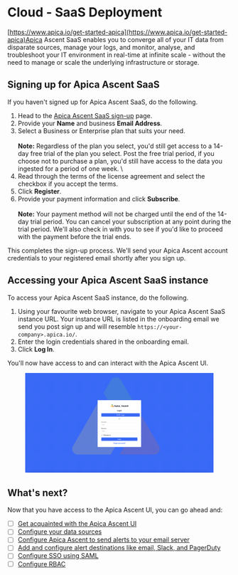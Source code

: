 # Cloud - SaaS Deployment

[https://www.apica.io/get-started-apica](https://www.apica.io/get-started-apica)Apica Ascent SaaS enables you to converge all of your IT data from disparate sources, manage your logs, and monitor, analyse, and troubleshoot your IT environment in real-time at infinite scale - without the need to manage or scale the underlying infrastructure or storage.

## Signing up for Apica Ascent SaaS

If you haven't signed up for Apica Ascent SaaS, do the following.

1. Head to the [Apica Ascent SaaS sign-up](https://www.apica.io/get-started-apica) page.
2. Provide your **Name** and business **Email Address**.
3. Select a Business or Enterprise plan that suits your need.\
   \
   **Note:** Regardless of the plan you select, you'd still get access to a 14-day free trial of the plan you select. Post the free trial period, if you choose not to purchase a plan, you'd still have access to the data you ingested for a period of one week. \\
4. Read through the terms of the license agreement and select the checkbox if you accept the terms.
5. Click **Register**.
6. Provide your payment information and click **Subscribe**.\
   \
   **Note:** Your payment method will not be charged until the end of the 14-day trial period. You can cancel your subscription at any point during the trial period. We'll also check in with you to see if you'd like to proceed with the payment before the trial ends.

This completes the sign-up process. We'll send your Apica Ascent account credentials to your registered email shortly after you sign up.

## Accessing your Apica Ascent SaaS instance

To access your Apica Ascent SaaS instance, do the following.

1. Using your favourite web browser, navigate to your Apica Ascent SaaS instance URL. Your instance URL is listed in the onboarding email we send you post sign up and will resemble `https://<your-company>.apica.io/`.
2. Enter the login credentials shared in the onboarding email.
3. Click **Log In**.

You'll now have access to and can interact with the Apica Ascent UI.

<figure><img src="../.gitbook/assets/Screen Shot 2024-01-21 at 5.03.07 AM.png" alt=""><figcaption></figcaption></figure>

## What's next?

Now that you have access to the Apica Ascent UI, you can go ahead and:

* [ ] [Get acquainted with the Apica Ascent UI](../product-overview/the-logiq-ui.md)
* [ ] [Configure your data sources](../integrations/overview/)
* [ ] [Configure Apica Ascent to send alerts to your email server](../logiq-ui-configuration/email-configuration-setup.md)
* [ ] [Add and configure alert destinations like email, Slack, and PagerDuty](../integrations/list-of-data-sources/alert-destinations.md)
* [ ] [Configure SSO using SAML](../logiq-ui-configuration/single-sign-on-configuration.md)
* [ ] [Configure RBAC](../log-management/configuring-rbac.md)
